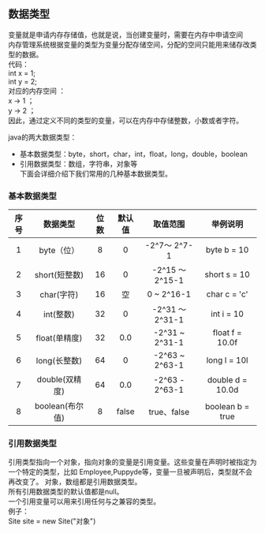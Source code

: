 
## 数据类型  
变量就是申请内存存储值，也就是说，当创建变量时，需要在内存中申请空间   
内存管理系统根据变量的类型为变量分配存储空间，分配的空间只能用来储存改类型的数据。  
代码：  
int x = 1;  
int y = 2;  
对应的内存空间 ：  
x → 1 ；   
y → 2 ；  
因此，通过定义不同的类型的变量，可以在内存中存储整数，小数或者字符。  

java的两大数据类型：
* 基本数据类型：byte，short，char，int，float，long，double，boolean
* 引用数据类型：数组，字符串，对象等    
下面会详细介绍下我们常用的几种基本数据类型。  
### 基本数据类型   
| 序号        |数据类型    |位数  |默认值      |取值范围    |举例说明  | 
|  :-----:   | :-----:  |  :-----:  |  :-----:    |  :-----:  | :-----: | 
|   1      |  byte（位）    | 8      |   0     |   -2^7～ 2^7-1   |  byte b = 10     |
|     2   |   short(短整数)    | 16      |  0      |  -2^15 ～ 2^15-1   |    short s = 10   |
|      3   |   char(字符)   |   	16    |  空      |  	0 ~ 2^16-1    |   char c = 'c'    |
|      4  |    int(整数)  |   32    |  0      | -2^31 ～ 2^31-1     |  int i = 10     |
|      5 |    float(单精度)   |  	32     |    0.0	    |    -2^31 ~ 2^31-1  |   float f = 10.0f    |
|      6   |    long(长整数)  |  64     |0        |  -2^63 ~ 2^63-1    |  long l = 10l     |
|      7  |   double(双精度)   | 64      |  0.0      |   -2^63 - 2^63-1	   |   double d = 10.0d    |
|      8  |     boolean(布尔值)  |   8    |     false   |   true、false   |     	boolean b = true  |

		
### 引用数据类型    
引用类型指向一个对象，指向对象的变量是引用变量。这些变量在声明时被指定为一个特定的类型，比如 Employee,Puppyde等，变量一旦被声明后，类型就不会再改变了。 
对象，数组都是引用数据类型。  
所有引用数据类型的默认值都是null。    
一个引用变量可以用来引用任何与之兼容的类型。  
例子：  
Site site = new Site("对象")

